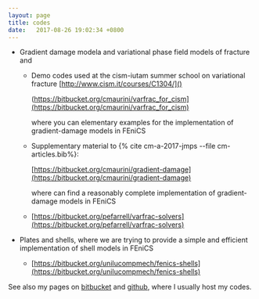 ```yaml
---
layout: page
title: codes
date:   2017-08-26 19:02:34 +0800
---
```

- Gradient damage modela and variational phase field models of fracture and
    - Demo codes used at the cism-iutam summer school on variational fracture [http://www.cism.it/courses/C1304/]()

        (https://bitbucket.org/cmaurini/varfrac_for_cism](https://bitbucket.org/cmaurini/varfrac_for_cism)

      where you can elementary examples for the implementation of gradient-damage models in FEniCS

    - Supplementary material to {% cite cm-a-2017-jmps --file cm-articles.bib%}:

        [https://bitbucket.org/cmaurini/gradient-damage](https://bitbucket.org/cmaurini/gradient-damage)

      where  can find  a reasonably complete implementation of gradient-damage models in FEniCS

    - [https://bitbucket.org/pefarrell/varfrac-solvers](https://bitbucket.org/pefarrell/varfrac-solvers)

- Plates and shells, where we are trying to provide a simple and efficient implementation of shell models in FEniCS

    - [https://bitbucket.org/unilucompmech/fenics-shells](https://bitbucket.org/unilucompmech/fenics-shells)


See also my pages on [bitbucket](https://bitbucket.org/cmaurini/) and [github](https://github.com/cmaurini), where I usually host my codes.